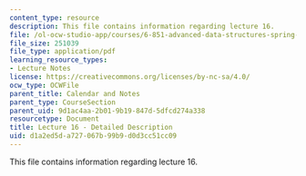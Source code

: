 ```yaml
---
content_type: resource
description: This file contains information regarding lecture 16.
file: /ol-ocw-studio-app/courses/6-851-advanced-data-structures-spring-2012/d1a2ed5da727067b99b9d0d3cc51cc09_MIT6_851S12_Lecture16.pdf
file_size: 251039
file_type: application/pdf
learning_resource_types:
- Lecture Notes
license: https://creativecommons.org/licenses/by-nc-sa/4.0/
ocw_type: OCWFile
parent_title: Calendar and Notes
parent_type: CourseSection
parent_uid: 9d1ac4aa-2b01-9b19-847d-5dfcd274a338
resourcetype: Document
title: Lecture 16 - Detailed Description
uid: d1a2ed5d-a727-067b-99b9-d0d3cc51cc09
---
```

This file contains information regarding lecture 16.